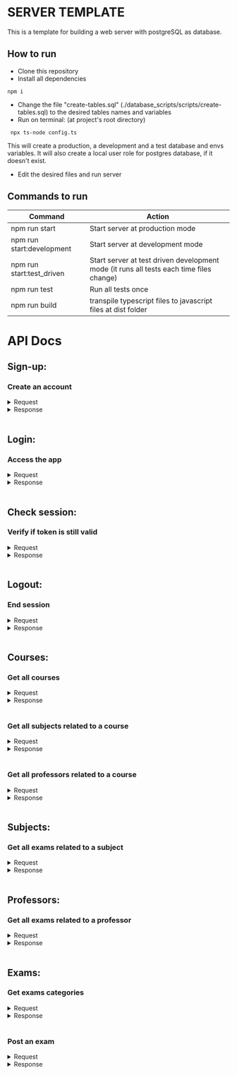 # SERVER TEMPLATE

This is a template for building a web server with postgreSQL as database.

## How to run

- Clone this repository
- Install all dependencies

```
npm i
```

- Change the file "create-tables.sql" (./database_scripts/scripts/create-tables.sql) to the desired tables names and variables
- Run on terminal: (at project's root directory)

```
 npx ts-node config.ts
```

This will create a production, a development and a test database and envs variables. It will also create a local user role for postgres database, if it doesn't exist.

- Edit the desired files and run server

## Commands to run

| Command                   | Action                                                                                  |
| ------------------------- | --------------------------------------------------------------------------------------- |
| npm run start             | Start server at production mode                                                         |
| npm run start:development | Start server at development mode                                                        |
| npm run start:test_driven | Start server at test driven development mode (it runs all tests each time files change) |
| npm run test              | Run all tests once                                                                      |
| npm run build             | transpile typescript files to javascript files at dist folder                           |

# API Docs

## Sign-up:

### Create an account

<details>
<summary>Request</summary>

- route: /sign-up
- method: post
- body:

```
{
    "name": (string),
    "email": (string)@(string)(.com, .net or .com.br),
    "password": (string)
}
```

</details>

<details>
<summary>Response</summary>

- status code: 201 created
- status code: 400 bad request (for invalid body)
- status code: 409 conflict (if email provided is already in use)
</details>
<br />

## Login:

### Access the app

<details>
<summary>Request</summary>

- route: /login
- method: post
- body:

```
{
    "email": (string)@(string)(.com, .net or .br),
    "password": (string)
}
```

</details>

<details>
<summary>Response</summary>

- status code: 200 ok
- body:

```
{
    "name": (string),
    "token": (string)
}
```

- status code: 400 bad request (for invalid body)
- status code: 404 not found (for wrong email or password)
</details>
<br />

## Check session:

### Verify if token is still valid

<details>
<summary>Request</summary>

- route: /session
- method: post
- body:

```
{
    "token": (string)
}
```

</details>

<details>
<summary>Response</summary>

- status code: 200 ok
- body:

```
{
    valid: (boolean)
}
```

- status code: 400 bad request (for invalid body)

</details>
<br />

## Logout:

### End session

<details>
<summary>Request</summary>

- route: /logout
- method: post
- authorization: Bearer token
- body:

```
{ }
```

</details>

<details>
<summary>Response</summary>

- status code: 200 ok
- status code: 401 unauthorized (for invalid or expired token)

</details>
<br />

## Courses:

### Get all courses

<details>
<summary>Request</summary>

- route: /courses
- method: get
- authorization: Bearer token

</details>

<details>
<summary>Response</summary>

- status code: 200 ok
- body:

```
[
    {
        "id": (number),
        "name": (string)
    }
]
```

- status code: 204 no content (when there are no registered courses)
- status code: 401 unauthorized (for invalid or expired token)

</details>
<br />

### Get all subjects related to a course

<details>
<summary>Request</summary>

- route: /courses/:id/subjects
- method: get
- authorization: Bearer token

</details>

<details>
<summary>Response</summary>

- status code: 200 ok
- body:

```
[
    {
        "id": (number),
        "name": (string),
        "season": (string),
        "examsQuantity": (number)
    }
]
```

- status code: 204 no content (when there are no registered subjects)
- status code: 400 bad request (if invalid course id)
- status code: 401 unauthorized (for invalid or expired token)
- status code: 404 not found (if there are no courses with provided id)

</details>
<br />

### Get all professors related to a course

<details>
<summary>Request</summary>

- route: /courses/:id/professors
- method: get
- authorization: Bearer token

</details>

<details>
<summary>Response</summary>

- status code: 200 ok
- body:

```
[
    {
        "id": (number),
        "name": (string),
        "examsQuantity": (number)
    }
]
```

- status code: 204 no content (when there are no registered professors)
- status code: 400 bad request (if invalid course id)
- status code: 401 unauthorized (for invalid or expired token)
- status code: 404 not found (if there are no courses with provided id)

</details>
<br />

## Subjects:

### Get all exams related to a subject

<details>
<summary>Request</summary>

- route: /subjects/:id
- method: get
- authorization: Bearer token

</details>

<details>
<summary>Response</summary>

- status code: 200 ok
- body:

```
[
    {
        "id": (number),
        "name": (string),
        "category": (string),
        "professor": (string),
        "fileUrl": (string)
    }
]
```

- status code: 204 no content
- status code: 400 bad request (if invalid subject id)
- status code: 401 unauthorized (for invalid or expired token)
- status code: 404 not found (if there are no subjects with provided id)

</details>
<br />

## Professors:

### Get all exams related to a professor

<details>
<summary>Request</summary>

- route: /professors/:id
- method: get
- authorization: Bearer token

</details>

<details>
<summary>Response</summary>

- status code: 200 ok
- body:

```
[
    {
        "id": (number),
        "name": (string),
        "category": (string),
        "subject": (string),
        "fileUrl": (string)
    }
]
```

- status code: 204 no content
- status code: 400 bad request (if invalid professor id)
- status code: 401 unauthorized (for invalid or expired token)
- status code: 404 not found (if there are no professors with provided id)

</details>
<br />

## Exams:

### Get exams categories

<details>
<summary>Request</summary>

- route: /exams/categories
- method: get
- authorization: Bearer token

</details>

<details>
<summary>Response</summary>

- status code: 200 ok
- body:

```
[
    {
        "id": (number),
        "name": (string)
    }
]
```

- status code: 204 no content
- status code: 401 unauthorized (for invalid or expired token)

</details>
<br />

### Post an exam

<details>
<summary>Request</summary>

- route: /exams
- method: post
- authorization: Bearer token
- body:

```
{
    "name": (string),
    "categoryId": (number),
    "professorId": (number),
    "subjectId": (number),
    "fileUrl": (string)
}
```

</details>

<details>
<summary>Response</summary>

- status code: 201 ok
- status code: 401 unauthorized (for invalid or expired token)
- status code: 404 not found (if invalid category, professor or subject)

</details>
<br />
